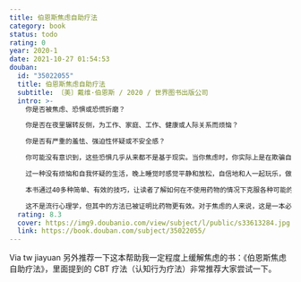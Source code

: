 ```yaml
---
title: 伯恩斯焦虑自助疗法
category: book
status: todo
rating: 0
year: 2020-1
date: 2021-10-27 01:54:53
douban:
  id: "35022055"
  title: 伯恩斯焦虑自助疗法
  subtitle: 〔美〕戴维·伯恩斯 / 2020 / 世界图书出版公司
  intro: >-
    你是否被焦虑、恐惧或恐慌折磨？

    你是否在夜里辗转反侧，为工作、家庭、工作、健康或人际关系而烦恼？

    你是否有严重的羞怯、强迫性怀疑或不安全感？

    你可能没有意识到，这些恐惧几乎从来都不是基于现实。当你焦虑时，你实际上是在欺骗自己，告诉自己那些事情并非真的。

    过一种没有烦恼和自我怀疑的生活，晚上睡觉时感觉平静和放松，自信地和人一起玩乐，做充满活力的演讲……会是什么感觉？是充满积极性、生产力和自信。

    本书通过40多种简单、有效的技巧，让读者了解如何在不使用药物的情况下克服各种可能的焦虑。有了这40多种技巧，你的恐惧和焦虑就会立刻消失。Burns博士也分享了关于焦虑和抑郁的药物的最新研究，并解释了为什么药物有时会弊大于利。

    这不是流行心理学，但其中的方法已被证明比药物更有效。对于焦虑的人来说，这是一本必不可少的实用手册。
  rating: 8.3
  cover: https://img9.doubanio.com/view/subject/l/public/s33613284.jpg
  link: https://book.douban.com/subject/35022055/
---
```


Via tw jiayuan 另外推荐一下这本帮助我一定程度上缓解焦虑的书：《伯恩斯焦虑自助疗法》，里面提到的 CBT 疗法（认知行为疗法）非常推荐大家尝试一下。